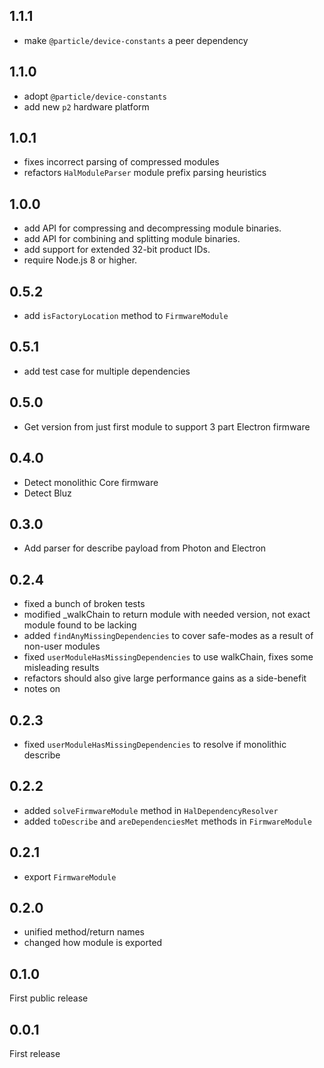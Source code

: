 ## 1.1.1

* make `@particle/device-constants` a peer dependency

## 1.1.0

* adopt `@particle/device-constants`
* add new `p2` hardware platform

## 1.0.1

* fixes incorrect parsing of compressed modules
* refactors `HalModuleParser` module prefix parsing heuristics

## 1.0.0

* add API for compressing and decompressing module binaries.
* add API for combining and splitting module binaries.
* add support for extended 32-bit product IDs.
* require Node.js 8 or higher.

## 0.5.2

* add `isFactoryLocation` method to `FirmwareModule`

## 0.5.1

* add test case for multiple dependencies

## 0.5.0

* Get version from just first module to support 3 part Electron firmware

## 0.4.0

* Detect monolithic Core firmware
* Detect Bluz

## 0.3.0

* Add parser for describe payload from Photon and Electron

## 0.2.4

* fixed a bunch of broken tests
* modified _walkChain to return module with needed version, not exact module found to be lacking
* added `findAnyMissingDependencies` to cover safe-modes as a result of non-user modules
* fixed `userModuleHasMissingDependencies` to use walkChain, fixes some misleading results
* refactors should also give large performance gains as a side-benefit
* notes on 


## 0.2.3

* fixed `userModuleHasMissingDependencies` to resolve if monolithic describe

## 0.2.2

* added `solveFirmwareModule` method in `HalDependencyResolver`
* added `toDescribe` and `areDependenciesMet` methods in `FirmwareModule`

## 0.2.1

* export `FirmwareModule`

## 0.2.0

* unified method/return names
* changed how module is exported

## 0.1.0

First public release

## 0.0.1


First release
